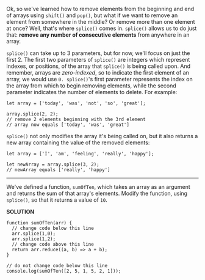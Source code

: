 Ok, so we've learned how to remove elements from the beginning and end of arrays using `shift()` and `pop()`, but what if we want to remove an element from somewhere in the middle? Or remove more than one element at once? Well, that's where `splice()` comes in. `splice()` allows us to do just that: **remove any number of consecutive elements** from anywhere in an array.

`splice()` can take up to 3 parameters, but for now, we'll focus on just the first 2. The first two parameters of `splice()` are integers which represent indexes, or positions, of the array that `splice()` is being called upon. And remember, arrays are *zero-indexed*, so to indicate the first element of an array, we would use `0. splice()`'s first parameter represents the index on the array from which to begin removing elements, while the second parameter indicates the number of elements to delete. For example:

```
let array = ['today', 'was', 'not', 'so', 'great'];

array.splice(2, 2);
// remove 2 elements beginning with the 3rd element
// array now equals ['today', 'was', 'great']
```

`splice()` not only modifies the array it's being called on, but it also returns a new array containing the value of the removed elements:

```
let array = ['I', 'am', 'feeling', 'really', 'happy'];

let newArray = array.splice(3, 2);
// newArray equals ['really', 'happy']
```

---

We've defined a function, `sumOfTen`, which takes an array as an argument and returns the sum of that array's elements. Modify the function, using `splice()`, so that it returns a value of `10`.

**SOLUTION**

```
function sumOfTen(arr) {
  // change code below this line
  arr.splice(1,0);
  arr.splice(1,2);
  // change code above this line
  return arr.reduce((a, b) => a + b);
}

// do not change code below this line
console.log(sumOfTen([2, 5, 1, 5, 2, 1]));
```
